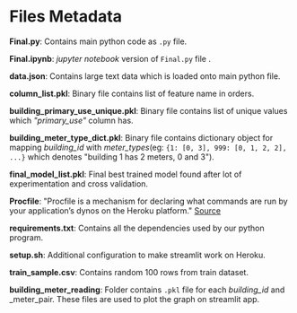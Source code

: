 # Files Metadata

**Final.py**: Contains main python code as `.py` file.

**Final.ipynb**:  _jupyter_ _notebook_ version of `Final.py` file .

**data.json**: Contains large text data which is loaded onto main python file.

**column_list.pkl**: Binary file contains list of feature name in orders.

**building_primary_use_unique.pkl**: Binary file contains list of unique values which _"primary_use"_ column has.

**building_meter_type_dict.pkl**: Binary file contains dictionary object for mapping _building_id_ with _meter\_types_(eg: `{1: [0, 3], 999: [0, 1, 2, 2], ...}` which denotes "building 1 has 2 meters, 0 and 3").

**final_model_list.pkl**: Final best trained model found after lot of experimentation and cross validation.

**Procfile**: "Procfile is a mechanism for declaring what commands are run by your application’s dynos on the Heroku platform." [Source](https://stackoverflow.com/questions/16128395/what-is-procfile-and-web-and-worker)

**requirements.txt**: Contains all the dependencies used by our python program.

**setup.sh**: Additional configuration to make streamlit work on Heroku.

**train_sample.csv**: Contains random 100 rows from train dataset.

**building_meter_reading**: Folder contains `.pkl` file for each _building_id_ and _meter_pair. These files are used to plot the graph on streamlit app.